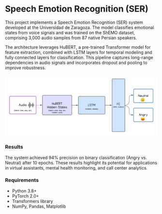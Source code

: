 # Speech Emotion Recognition (SER)

This project implements a Speech Emotion Recognition (SER) system developed at the Universidad de Zaragoza. The model classifies emotional states from voice signals and was trained on the ShEMO dataset, comprising 3,000 audio samples from 87 native Persian speakers.

The architecture leverages HuBERT, a pre-trained Transformer model for feature extraction, combined with LSTM layers for temporal modeling and fully connected layers for classification. This pipeline captures long-range dependencies in audio signals and incorporates dropout and pooling to improve robustness.

![SER Architecture](figures/ser_architecture.jpeg)

### Results
The system achieved 94% precision on binary classification (Angry vs. Neutral) after 10 epochs. These results highlight its potential for applications in virtual assistants, mental health monitoring, and call center analytics.


### Requirements
- Python 3.8+
- PyTorch 2.0+
- Transformers library
- NumPy, Pandas, Matplotlib

